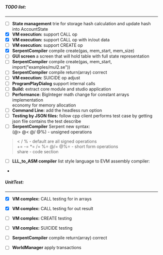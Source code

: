 

##### TODO list:
----------------

- [ ] **State management** trie for storage hash calculation 
                           and update hash into AccountState
- [x] **VM execution:** support CALL op   
- [x] **VM execution:** support CALL op with in/out data   
- [ ] **VM execution:** support CREATE op
- [x] **SerpentCompiler** compile create(gas, mem_start, mem_size)
- [ ] **GUI screen** a screen that will hold table with full state representation
- [ ] **SerpentCompiler** compile create(gas, mem_start, import("examples/mul2.se"))                                  
- [ ] **SerpentCompiler** compile return(array) correct
- [ ] **VM execution:** SUICIDE op adjust
- [ ] **ProgramPlayDialog** support internal calls
- [ ] **Build:** extract core module and studio application
- [ ] **Performance:** BigInteger math change for constant arrays implementation   
economy for memory allocation
- [ ] **Command Line:** add the headless run option   
- [ ] **Testing by JSON files:** follow cpp client performs test case by getting json file contains the test describe
- [ ] **SerpentCompiler** Serpent new syntax:   
(@> @< @/ @%) - unsigned operations   
 > < / % - default are all signed operations   
+= -= *= /= %= @/= @%= - short form operations      
share - code section
    
- [ ] **LLL_to_ASM compiler** list style language to EVM assembly compiler:    

- 

##### UnitTest:   
----------------

- [x] **VM complex:** CALL testing for in arrays
- [x] **VM complex:** CALL testing for out result
- [ ] **VM complex:** CREATE testing 
- [ ] **VM complex:** SUICIDE testing
- [ ] **SerpentCompiler** compile return(array) correct
- [ ] **WorldManager** apply transactions

